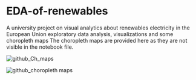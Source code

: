 # EDA-of-renewables
A university project on visual analytics about renewables electricity in the European Union exploratory data analysis, visualizations and some choropleth maps 
The choropleth maps are provided here as they are not visible in the notebook file.


![github_Ch_maps](https://user-images.githubusercontent.com/93219099/193421731-9a849e66-f1d6-44ba-87a3-01a005fecf7f.png)

![github_choropleth maps](https://user-images.githubusercontent.com/93219099/193421739-5e0422a1-0831-415f-a84e-e7c64cfa17bd.png)
